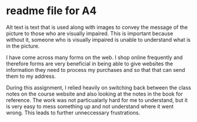 # readme file for A4

Alt text is text that is used along with images to convey the message of the picture to those who are visually impaired. This is important because without it, someone who is visually impaired is unable to understand what is in the picture.

I have come across many forms on the web. I shop online frequently and therefore forms are very beneficial in being able to give websites the information they need to process my purchases and so that that can send them to my address.

During this assignment, I relied heavily on switching back between the class notes on the course website and also looking at the notes in the book for reference. The work was not particualarly hard for me to understand, but it is very easy to mess something up and not understand where it went wrong. This leads to further unneccessary frustrations.
